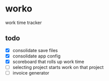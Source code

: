 # worko
work time tracker

## todo

- [x] consolidate save files
- [x] consolidate app config
- [x] scoreboard that rolls up work time
- [ ] selecting project starts work on that project
- [ ] invoice generator